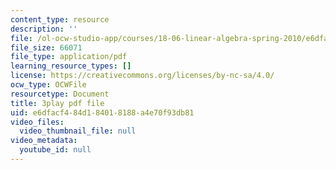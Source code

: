 ```yaml
---
content_type: resource
description: ''
file: /ol-ocw-studio-app/courses/18-06-linear-algebra-spring-2010/e6dfacf484d184018188a4e70f93db81_13r9QY6cmjc.pdf
file_size: 66071
file_type: application/pdf
learning_resource_types: []
license: https://creativecommons.org/licenses/by-nc-sa/4.0/
ocw_type: OCWFile
resourcetype: Document
title: 3play pdf file
uid: e6dfacf4-84d1-8401-8188-a4e70f93db81
video_files:
  video_thumbnail_file: null
video_metadata:
  youtube_id: null
---
```

